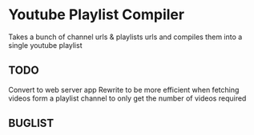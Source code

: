 Youtube Playlist Compiler
=====================

Takes a bunch of channel urls & playlists urls and compiles them into a single youtube playlist


TODO
--------------
Convert to web server app
Rewrite to be more efficient when fetching videos form a playlist channel to only get the number of videos required

BUGLIST
--------------
